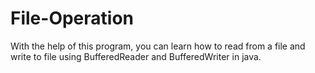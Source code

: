 # File-Operation
With the help of this program, you can learn how to read from a file and write to file using BufferedReader and BufferedWriter in java.
